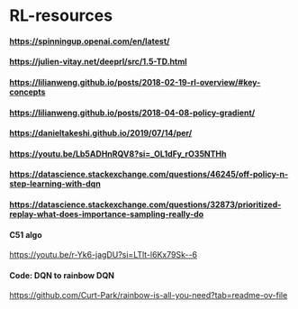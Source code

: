 # RL-resources

#### https://spinningup.openai.com/en/latest/
#### https://julien-vitay.net/deeprl/src/1.5-TD.html
#### https://lilianweng.github.io/posts/2018-02-19-rl-overview/#key-concepts
#### https://lilianweng.github.io/posts/2018-04-08-policy-gradient/
#### https://danieltakeshi.github.io/2019/07/14/per/
#### https://youtu.be/Lb5ADHnRQV8?si=_OL1dFy_rO35NTHh
#### https://datascience.stackexchange.com/questions/46245/off-policy-n-step-learning-with-dqn
#### https://datascience.stackexchange.com/questions/32873/prioritized-replay-what-does-importance-sampling-really-do
#### C51 algo
https://youtu.be/r-Yk6-jagDU?si=LTlt-l6Kx79Sk--6
#### Code: DQN to rainbow DQN
https://github.com/Curt-Park/rainbow-is-all-you-need?tab=readme-ov-file
